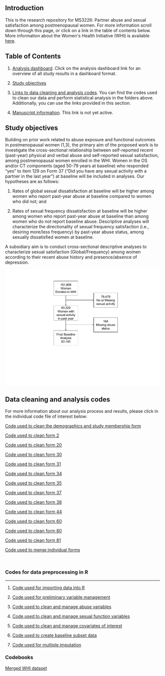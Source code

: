 
<!-- README.md is generated from README.Rmd. Please edit that file -->
Introduction
------------

This is the research repository for MS3226: Partner abuse and sexual satisfaction among postmenopausal women. For more information scroll down through this page, or click on a link in the table of contents below. More information about the Women's Health Initiative (WHI) is available [here](https://www.whi.org/SitePages/WHI%20Home.aspx).

Table of Contents
-----------------

1.  [Analysis dashboard](https://cdn.rawgit.com/brad-cannell/whi_sexual_function/49dc3e1f/R%20notebooks/dashboard.html). Click on the analysis dashboard link for an overview of all study results in a dashboard format.

2.  [Study objectives](#objectives)

3.  [Links to data cleaning and analysis codes](#codes). You can find the codes used to clean our data and perform statistical analysis in the folders above. Additionally, you can use the links provided in this section.

4.  [Manuscript information](). This link is not yet active.

<H2 id="objectives">
Study objectives
</H2>
Building on prior work related to abuse exposure and functional outcomes in postmenopausal women (1,3), the primary aim of the proposed work is to investigate the cross-sectional relationship between self-reported recent (past-year) physical and verbal abuse and self-reported sexual satisfaction, among postmenopausal women enrolled in the WHI. Women in the OS and/or CT components (aged 50-79 years at baseline) who responded “yes” to item 129 on Form 37 (“Did you have any sexual activity with a partner in the last year”) at baseline will be included in analyses. Our hypotheses are as follows:

1.  Rates of global sexual dissatisfaction at baseline will be higher among women who report past-year abuse at baseline compared to women who did not; and

2.  Rates of sexual frequency dissatisfaction at baseline will be higher among women who report past-year abuse at baseline than among women who do not report baseline abuse. Descriptive analyses will characterize the directionality of sexual frequency satisfaction (i.e., desiring more/less frequency) by past-year abuse status, among sexually dissatisfied women at baseline.

A subsidiary aim is to conduct cross-sectional descriptive analyses to characterize sexual satisfaction (Global/Frequency) among women according to their recent abuse history and presence/absence of depression.

![](WHI%20Abuse%20and%20Sexual%20Function%20Flow%20Diagram.png)

<H2 id="codes">
Data cleaning and analysis codes
</H2>
For more information about our analysis process and results, please click in the individual code file of interest below:

[Code used to clean the demographics and study membership form](/SAS/dem_ctos_inv.sas)

[Code used to clean form 2](/SAS/f2_ctos_inv.sas)

[Code used to clean form 20](/SAS/f20_ctos_inv.sas)

[Code used to clean form 30](/SAS/f30_ctos_inv.sas)

[Code used to clean form 31](/SAS/f31_ctos_inv.sas)

[Code used to clean form 34](/SAS/f34_ctos_inv.sas)

[Code used to clean form 35](/SAS/f35_ct_inv.sas)

[Code used to clean form 37](/SAS/f37_ctos_inv.sas)

[Code used to clean form 38](/SAS/f38_ctos_fu_inv.sas)

[Code used to clean form 44](/SAS/f44_ctos_inv.sas)

[Code used to clean form 60](/SAS/f60_ctos_inv.sas)

[Code used to clean form 80](/SAS/f80_ctos_inv.sas)

[Code used to clean form 81](/SAS/f81_ht_inv.sas)

[Code used to merge individual forms](/SAS/merge_forms.sas)

 

### Codes for data preprocessing in R

------------------------------------------------------------------------

1.  [Code used for importing data into R](/R%20notebooks/preprocess_01_read_sas.md)

2.  [Code used for preliminary variable management](/R%20notebooks/preprocess_02_preliminary_variable_management.md)

3.  [Code used to clean and manage abuse variables](/R%20notebooks/preprocess_03_abuse.md)

4.  [Code used to clean and manage sexual function variables](/R%20notebooks/preprocess_04_sexual_function.md)

5.  [Code used to clean and manage covariates of interest](/R%20notebooks/preprocess_05_covariates.md)

6.  [Code used to create baseline subset data](/R%20notebooks/preprocess_01_read_sas.md)

7.  [Code used for multiple imputation](/R%20notebooks/preprocess_01_read_sas.md)

### Codebooks

[Merged WHI dataset](https://rawgit.com/brad-cannell/whi_sexual_function/master/SAS_reports/merged_codebook.html)
